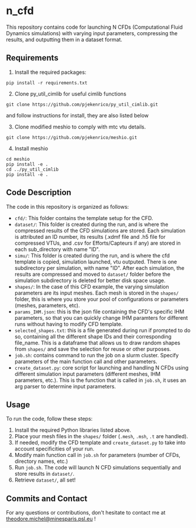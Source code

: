 # n_cfd

This repository contains code for launching N CFDs (Computational Fluid Dynamics simulations) with varying input parameters, compressing the results, and outputting them in a dataset format.

## Requirements

1. Install the required packages:

```
pip install -r requirements.txt
```

2. Clone py_util_cimlib for useful cimlib functions

```
git clone https://github.com/pjekenrico/py_util_cimlib.git
```
and follow instructions for install, they are also listed below


3. Clone modified meshio to comply with mtc vtu details.

```
git clone https://github.com/pjekenrico/meshio.git
```

4. Install meshio

```
cd meshio
pip install -e .
cd ../py_util_cimlib
pip install -e .
```

## Code Description

The code in this repository is organized as follows:

- `cfd/`: This folder contains the template setup for the CFD.
- `dataset/`: This folder is created during the run, and is where the compressed results of the CFD simulations are stored. Each simulation is attributed an ID number, its results (.xdmf file and .h5 file for compressed VTUs, and .csv for Efforts/Capteurs if any) are stored in each sub_directory with name "ID". 
- `simu/`: This folder is created during the run, and is where the cfd template is copied, simulation launched, vtu outputed. There is one subdirectory per simulation, with name "ID". After each simulation, the results are compressed and moved to `dataset/` folder before the simulation subdirectory is deleted for better disk space usage. 
- `shapes/`: In the case of this CFD example, the varying simulation parameters are its input meshes. Each mesh is stored in the `shapes/` folder, this is where you store your pool of configurations or parameters (meshes, parameters, etc). 
- `params_IHM.json`: this is the json file containing the CFD's specific IHM parameters, so that you can quickly change IHM paramters for different runs without having to modify CFD template.
- `selected_shapes.txt`: this is a file generated during run if prompted to do so, containing all the different shape IDs and their corresponding file_name. This is a dataframe that allows us to draw random shapes from `shapes/` and save the selection for reuse or other purposes. 
- `job.sh`: contains command to run the job on a slurm cluster. Specify parameters of the main function call and other parameters.
- `create_dataset.py`: core script for launching and handling N CFDs using different simulation input parameters (different meshes, IHM parameters, etc.). This is the function that is called in ``job.sh``, it uses an arg parser to determine input parameters. 

## Usage

To run the code, follow these steps:

1. Install the required Python libraries listed above.
2. Place your mesh files in the `shapes/` folder (``.mesh``, ``.msh``, ``.t`` are handled).
3. If needed, modify the CFD template and `create_dataset.py` to take into account specificities of your run.
4. Modify main function call in ``job.sh`` for parameters (number of CFDs, directory names, etc.)
5. Run ``job.sh``. The code will launch N CFD simulations sequentially and store results in `dataset/`.
5. Retrieve `dataset/`, all set!

## Commits and Contact
For any questions or contributions, don't hesitate to contact me at theodore.michel@minesparis.psl.eu !